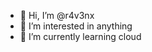 - 👋 Hi, I’m @r4v3nx
- 👀 I’m interested in anything
- 🌱 I’m currently learning cloud

<!---
r4v3nx/r4v3nx is a ✨ special ✨ repository because its `README.md` (this file) appears on your GitHub profile.
You can click the Preview link to take a look at your changes.
--->
